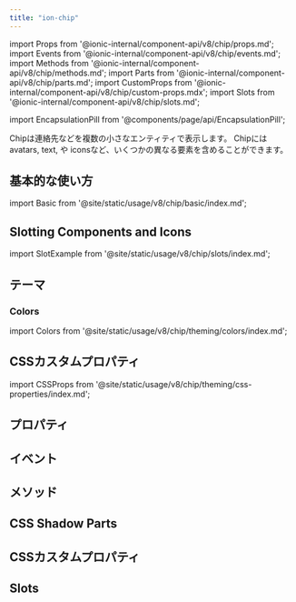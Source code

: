 ```yaml
---
title: "ion-chip"
---
```

import Props from '@ionic-internal/component-api/v8/chip/props.md';
import Events from '@ionic-internal/component-api/v8/chip/events.md';
import Methods from '@ionic-internal/component-api/v8/chip/methods.md';
import Parts from '@ionic-internal/component-api/v8/chip/parts.md';
import CustomProps from '@ionic-internal/component-api/v8/chip/custom-props.mdx';
import Slots from '@ionic-internal/component-api/v8/chip/slots.md';

<head>
  <title>ion-chip: Text, Icon and Avatar for Ionic Framework Apps</title>
  <meta name="description" content="ion-chipは、複雑な実体をコンタクトのような小さなブロックに表現します。1つのチップには、名前、アバター、テキスト、アイコンなど、複数の異なる要素を含めることができます。" />
</head>

import EncapsulationPill from '@components/page/api/EncapsulationPill';

<EncapsulationPill type="shadow" />

Chipは連絡先などを複数の小さなエンティティで表示します。 Chipにはavatars, text, や iconsなど、いくつかの異なる要素を含めることができます。

## 基本的な使い方

import Basic from '@site/static/usage/v8/chip/basic/index.md';

<Basic />

## Slotting Components and Icons

import SlotExample from '@site/static/usage/v8/chip/slots/index.md';

<SlotExample />

## テーマ

### Colors

import Colors from '@site/static/usage/v8/chip/theming/colors/index.md';

<Colors />

## CSSカスタムプロパティ

import CSSProps from '@site/static/usage/v8/chip/theming/css-properties/index.md';

<CSSProps />

## プロパティ
<Props />

## イベント
<Events />

## メソッド
<Methods />

## CSS Shadow Parts
<Parts />

## CSSカスタムプロパティ
<CustomProps />

## Slots
<Slots />
